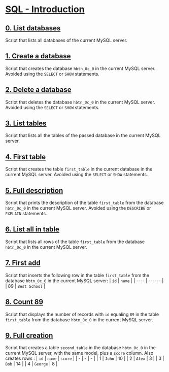 # [SQL - Introduction](https://intranet.hbtn.io/projects/2128)

## [0. List databases](0-list_databases.sql)
Script that lists all databases of the current MySQL server.

## [1. Create a database](1-create_database_if_missing.sql)
Script that creates the database `hbtn_0c_0` in the current MySQL server. Avoided using the `SELECT` or `SHOW` statements.

## [2. Delete a database](2-remove_database.sql)
Script that deletes the database `hbtn_0c_0` in the current MySQL server. Avoided using the `SELECT` or `SHOW` statements.

## [3. List tables](3-list_tables.sql)
Script that lists all the tables of the passed database in the current MySQL server.

## [4. First table](4-first_table.sql)
Script that creates the table `first_table` in the current database in the current MySQL server. Avoided using the `SELECT` or `SHOW` statements.

## [5. Full description](5-full_table.sql)
Script that prints the description of the table `first_table` from the database `hbtn_0c_0` in the current MySQL server. Avoided using the `DESCRIBE` or `EXPLAIN` statements.

## [6. List all in table](6-list_values.sql)
Script that lists all rows of the table `first_table` from the database `hbtn_0c_0` in the current MySQL server.

## [7. First add](7-insert_value.sql)
Script that inserts the following row in the table `first_table` from the database `hbtn_0c_0` in the current MySQL server:
| `id` | `name` |
| ---- | ------ |
| 89 | `Best School` |

## [8. Count 89](8-count_89.sql)
Script that displays the number of records with `id` equaling `89` in the table `first_table` from the database `hbtn_0c_0` in the current MySQL server.

## [9. Full creation](9-full_creation.sql)
Script that creates a table `second_table` in the database `hbtn_0c_0` in the current MySQL server, with the same model, plus a `score` column. Also creates rows :
| `id` | `name` | `score` |
| - | - | - |
| 1 | `John` | 10 |
| 2 | `Alex` | 3 |
| 3 | `Bob` | 14 |
| 4 | `George` | 8 |
